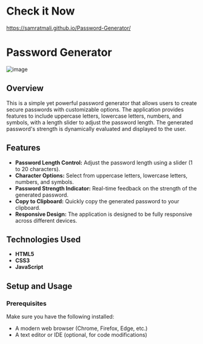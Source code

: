 # Check it Now
https://samratmali.github.io/Password-Generator/


# Password Generator
![image](https://sofiyan-coder.github.io/Password-Generator-js/)


## Overview

This is a simple yet powerful password generator that allows users to create secure passwords with customizable options. The application provides features to include uppercase letters, lowercase letters, numbers, and symbols, with a length slider to adjust the password length. The generated password's strength is dynamically evaluated and displayed to the user.

## Features

- **Password Length Control:** Adjust the password length using a slider (1 to 20 characters).
- **Character Options:** Select from uppercase letters, lowercase letters, numbers, and symbols.
- **Password Strength Indicator:** Real-time feedback on the strength of the generated password.
- **Copy to Clipboard:** Quickly copy the generated password to your clipboard.
- **Responsive Design:** The application is designed to be fully responsive across different devices.

## Technologies Used

- **HTML5**
- **CSS3**
- **JavaScript**

## Setup and Usage

### Prerequisites

Make sure you have the following installed:

- A modern web browser (Chrome, Firefox, Edge, etc.)
- A text editor or IDE (optional, for code modifications)


